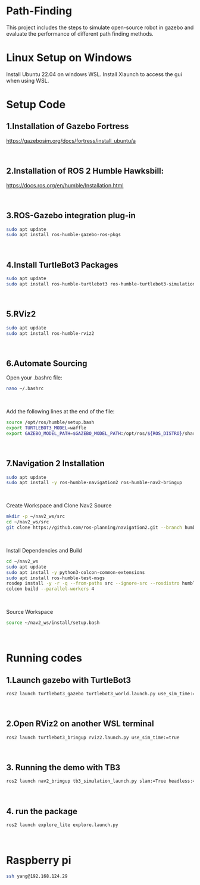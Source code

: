 # Path-Finding

This project includes the steps to simulate open-source robot in gazebo and evaluate the performance of different path finding methods.


# Linux Setup on Windows
Install Ubuntu 22.04 on windows WSL.
Install Xlaunch to access the gui when using WSL.

# Setup Code
## 1.Installation of Gazebo Fortress
https://gazebosim.org/docs/fortress/install_ubuntu/a

<br>

## 2.Installation of ROS 2 Humble Hawksbill:
https://docs.ros.org/en/humble/Installation.html

<br>

## 3.ROS-Gazebo integration plug-in
```Bash
sudo apt update
sudo apt install ros-humble-gazebo-ros-pkgs
```
<br>

## 4.Install TurtleBot3 Packages
```Bash
sudo apt update
sudo apt install ros-humble-turtlebot3 ros-humble-turtlebot3-simulations
```
<br>

## 5.RViz2
```Bash
sudo apt update
sudo apt install ros-humble-rviz2
```
<br>

## 6.Automate Sourcing<br>
Open your .bashrc file:
```Bash
nano ~/.bashrc
```
<br>

Add the following lines at the end of the file:
```Bash
source /opt/ros/humble/setup.bash
export TURTLEBOT3_MODEL=waffle
export GAZEBO_MODEL_PATH=$GAZEBO_MODEL_PATH:/opt/ros/${ROS_DISTRO}/share/turtlebot3_gazebo/models
```
<br>

## 7.Navigation 2 Installation
```Bash
sudo apt update
sudo apt install -y ros-humble-navigation2 ros-humble-nav2-bringup

```
<br>

Create Workspace and Clone Nav2 Source
```Bash
mkdir -p ~/nav2_ws/src
cd ~/nav2_ws/src
git clone https://github.com/ros-planning/navigation2.git --branch humble
```
<br>

Install Dependencies and Build
```Bash
cd ~/nav2_ws
sudo apt update
sudo apt install -y python3-colcon-common-extensions
sudo apt install ros-humble-test-msgs
rosdep install -y -r -q --from-paths src --ignore-src --rosdistro humble
colcon build --parallel-workers 4
```
<br>

Source Workspace
```Bash
source ~/nav2_ws/install/setup.bash
```
<br>

# Running codes
## 1.Launch gazebo with TurtleBot3
```Bash
ros2 launch turtlebot3_gazebo turtlebot3_world.launch.py use_sim_time:=true
```
<br>

## 2.Open RViz2 on another WSL terminal
```Bash
ros2 launch turtlebot3_bringup rviz2.launch.py use_sim_time:=true
```
<br>

## 3. Running the demo with TB3
```Bash
ros2 launch nav2_bringup tb3_simulation_launch.py slam:=True headless:=False
```
<br>

## 4. run the package
```Bash
ros2 launch explore_lite explore.launch.py
```
<br>

# Raspberry pi 
```Bash
ssh yang@192.168.124.29
```
<br>
